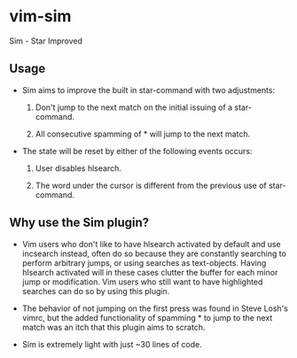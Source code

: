 vim-sim
=======

Sim - Star Improved

## Usage

* Sim aims to improve the built in star-command with two adjustments:

    1. Don't jump to the next match on the initial issuing of a star-command.

    2. All consecutive spamming of * will jump to the next match.

* The state will be reset by either of the following events occurs:

    1. User disables hlsearch.

    2. The word under the cursor is different from the previous use of star-command.

## Why use the Sim plugin?

* Vim users who don't like to have hlsearch activated by default and use incsearch
instead, often do so because they are constantly searching to perform arbitrary
jumps, or using searches as text-objects. Having hlsearch activated will in
these cases clutter the buffer for each minor jump or modification.
Vim users who still want to have highlighted searches can do so by using
this plugin.

* The behavior of not jumping on the first press was found in Steve Losh's
vimrc, but the added functionality of spamming * to jump to the next match
was an itch that this plugin aims to scratch.

* Sim is extremely light with just ~30 lines of code.

